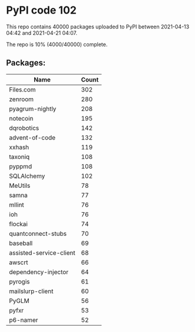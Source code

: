 # PyPI code 102

This repo contains 40000 packages uploaded to PyPI between 
2021-04-13 04:42 and 2021-04-21 04:07.

The repo is 10% (4000/40000) complete.

## Packages:

| Name  | Count |
| ----- | ----- |
| Files.com | 302 |
| zenroom | 280 |
| pyagrum-nightly | 208 |
| notecoin | 195 |
| dqrobotics | 142 |
| advent-of-code | 132 |
| xxhash | 119 |
| taxoniq | 108 |
| pyppmd | 108 |
| SQLAlchemy | 102 |
| MeUtils | 78 |
| samna | 77 |
| mllint | 76 |
| ioh | 76 |
| flockai | 74 |
| quantconnect-stubs | 70 |
| baseball | 69 |
| assisted-service-client | 68 |
| awscrt | 66 |
| dependency-injector | 64 |
| pyrogis | 61 |
| mailslurp-client | 60 |
| PyGLM | 56 |
| pyfxr | 53 |
| p6-namer | 52 |



